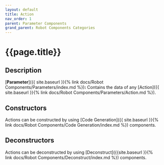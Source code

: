 ```yaml
---
layout: default
title: Action
nav_order: 1
parent: Parameter Components
grand_parent: Robot Components Categories
---
```


# **{{page.title}}**

## **Description**

[**Parameter**]({{ site.baseurl }}{% link docs/Robot Components/Parameters/index.md %})**:** Contains the data of any [Action]({{ site.baseurl }}{% link docs/Robot Components/Parameters/Action.md %}). 

## **Constructors**

Actions can be constructed by using [Code Generation]({{ site.baseurl }}{% link docs/Robot Components/Code Generation/index.md %}) components.

## **Deconstructors**

Actions can be deconstructed by using [Deconstruct]({{site.baseurl }}{% link docs/Robot Components/Deconstruct/index.md %}) components.